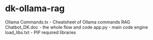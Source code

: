 # dk-ollama-rag
Ollama Commands.tx - Cheatsheet of Ollama commands
RAG Chatbot_DK.doc - the whole flow and code
app.py - main code engine
load_libs.txt - PIP required libraries